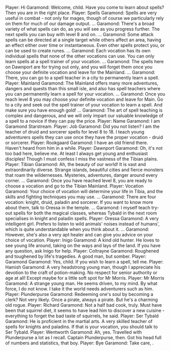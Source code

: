 Player: Hi
Garamond: Welcome, child. Have you come to learn about spells? Then you are in the right place.
Player: Spells
Garamond: Spells are very useful in combat - not only for mages, though of course we particularly rely on them for much of our damage output. ...
Garamond: There's a broad variety of what spells can do, as you will see as you progress further. The next spells you can buy with level 8 and on. ...
Garamond: Some attack spells can be directed at a single target while others affect an area, having an effect either over time or instantaneous. Even other spells protect you, or can be used to create runes. ...
Garamond: Each vocation has its own individual spells that none of the other vocations can use. You can only learn spells at a spell trainer of your vocation. ...
Garamond: The spells here on Dawnport are for trying out only, and you will forget them once you choose your definite vocation and leave for the Mainland. ...
Garamond: There, you can go to a spell teacher in a city to permanently learn a spell.
Player: Mainland
Garamond: The Mainland offers many more adventures, dangers and quests than this small isle, and also has spell teachers where you can permanently learn a spell for your vocation. ...
Garamond: Once you reach level 8 you may choose your definite vocation and leave for Main. Go to a city and seek out the spell trainer of your vocation to learn a spell. And make sure you have enough gold! ...
Garamond: The art of spell teaching is complex and dangerous, and we will only impart our valuable knowledge of a spell to a novice if they can pay the price.
Player: Name
Garamond: I am Garamond Starstream.
Player: Job
Garamond: Did you not listen? I am the teacher of druid and sorcerer spells for level 8 to 18. I teach young adventurers spells they can use once they have the proper vocation - druid or sorcerer.
Player: Rookgaard
Garamond: I have an old friend there. Haven't heard from him in a while.
Player: Dawnport
Garamond: Oh, it's not too bad here, believe me. At least I always get young and enthusiast disciples! Though I must confess I miss the vastness of the Tibian plains. <sighs>
Player: Tibian
Garamond: Ah, the beauty of our world! It is vast and extraordinarily diverse. Strange islands, beautiful cities and fierce monsters that roam the wildernesses. Mysteries, adventures, danger around every corner. ...
Garamond: Once you have reached level 8, you are ready to choose a vocation and go to the Tibian Mainland.
Player: Vocation
Garamond: Your choice of vocation will determine your life in Tibia, and the skills and fighting techniques you may use. ...
Garamond: There are four vocation: knight, druid, paladin and sorcerer. If you want to know more about them, talk to Oressa in the temple. ...
Garamond: I myself teach try-out spells for both the magical classes, whereas Tybald in the next room specialises in knight and paladin spells.
Player: Oressa
Garamond: A very intelligent girl. Prefers to listen to wild animals' noises instead of humans', which is quite understandable when you think about it. ...
Garamond: However, she's also a very apt healer and can give you advice on your choice of vocation.
Player: Inigo
Garamond: A kind old hunter. He loves to see young life around, taking on the ways and lays of the land. If you have any question, ask Inigo for help.
Player: Coltrayne 
Garamond: Roughened and toughened by life's tragedies. A good man, but somber.
Player: Garamond 
Garamond: Yes, child. If you wish to learn a spell, tell me.
Player: Hamish 
Garamond: A very headstrong young man, though I appreciate his devotion to the craft of potion-making. No respect for senior authority or age at all! Except maybe for a little soft spot for Mr Morris.
Player: Mr Morris 
Garamond: A strange young man. He seems driven, to my mind. By what force, I do not know. I take it the world needs adventurers such as him.
Player: Plunderpurse 
Garamond: Redeeming one's soul by becoming a clerk? Not very likely. Once a pirate, always a pirate. But he's a charming old rogue.
Player: Richard 
Garamond: Not a half bad cook, truly. Must have been that squirrel diet, it seems to have lead him to discover a new cuisine - everything to forget the bad taste of squirrels, he said.
Player: Ser Tybald 
Garamond: He is proficient in the martial arts. A very skilled teacher of spells for knights and paladins. If that is your vocation, you should talk to Ser Tybald.
Player: Wentworth 
Garamond: Ah, yes. Travelled with Plunderpurse a lot as I recall. Captain Plunderpurse, then. Got his head full of numbers and statistics, that boy.
Player: Bye
Garamond: Take care, <player>.